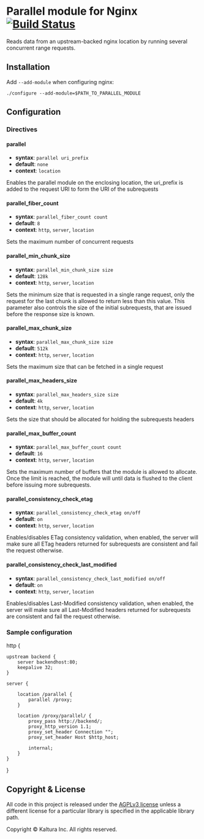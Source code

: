 # Parallel module for Nginx [![Build Status](https://travis-ci.org/kaltura/nginx-parallel-module.svg?branch=master)](https://travis-ci.org/kaltura/nginx-parallel-module)

Reads data from an upstream-backed nginx location by running several concurrent range requests.

## Installation

Add `--add-module` when configuring nginx:

    ./configure --add-module=$PATH_TO_PARALLEL_MODULE

## Configuration

### Directives

#### parallel
* **syntax**: `parallel uri_prefix`
* **default**: `none`
* **context**: `location`

Enables the parallel module on the enclosing location, the uri_prefix is added to the request URI 
to form the URI of the subrequests

#### parallel_fiber_count
* **syntax**: `parallel_fiber_count count`
* **default**: `8`
* **context**: `http`, `server`, `location`

Sets the maximum number of concurrent requests

#### parallel_min_chunk_size
* **syntax**: `parallel_min_chunk_size size`
* **default**: `128k`
* **context**: `http`, `server`, `location`

Sets the minimum size that is requested in a single range request, only the request for the last chunk
is allowed to return less than this value. This parameter also controls the size of the initial subrequests,
that are issued before the response size is known.

#### parallel_max_chunk_size
* **syntax**: `parallel_max_chunk_size size`
* **default**: `512k`
* **context**: `http`, `server`, `location`

Sets the maximum size that can be fetched in a single request

#### parallel_max_headers_size
* **syntax**: `parallel_max_headers_size size`
* **default**: `4k`
* **context**: `http`, `server`, `location`

Sets the size that should be allocated for holding the subrequests headers

#### parallel_max_buffer_count
* **syntax**: `parallel_max_buffer_count count`
* **default**: `16`
* **context**: `http`, `server`, `location`

Sets the maximum number of buffers that the module is allowed to allocate.
Once the limit is reached, the module will until data is flushed to the client before issuing
more subrequests.

#### parallel_consistency_check_etag
* **syntax**: `parallel_consistency_check_etag on/off`
* **default**: `on`
* **context**: `http`, `server`, `location`

Enables/disables ETag consistency validation, when enabled, the server will make sure all ETag headers
returned for subrequests are consistent and fail the request otherwise.

#### parallel_consistency_check_last_modified
* **syntax**: `parallel_consistency_check_last_modified on/off`
* **default**: `on`
* **context**: `http`, `server`, `location`

Enables/disables Last-Modified consistency validation, when enabled, the server will make sure all Last-Modified headers
returned for subrequests are consistent and fail the request otherwise.

### Sample configuration

http {

	upstream backend {
		server backendhost:80;
		keepalive 32;
	}

	server {

		location /parallel {
			parallel /proxy;
		}
		
		location /proxy/parallel/ {
			proxy_pass http://backend/;
			proxy_http_version 1.1;
			proxy_set_header Connection "";
			proxy_set_header Host $http_host;
			
			internal;
		}
	}
}

## Copyright & License

All code in this project is released under the [AGPLv3 license](http://www.gnu.org/licenses/agpl-3.0.html) unless a different license for a particular library is specified in the applicable library path. 

Copyright © Kaltura Inc. All rights reserved.
